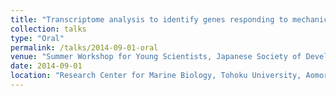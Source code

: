 ```yaml
---
title: "Transcriptome analysis to identify genes responding to mechanical force in developing *Drosophila* embryos"
collection: talks
type: "Oral"
permalink: /talks/2014-09-01-oral
venue: "Summer Workshop for Young Scientists, Japanese Society of Developmental Biologists"
date: 2014-09-01
location: "Research Center for Marine Biology, Tohoku University, Aomori, Japan"
---
```

